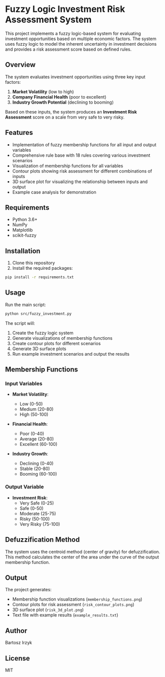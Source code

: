 # Fuzzy Logic Investment Risk Assessment System

This project implements a fuzzy logic-based system for evaluating investment opportunities based on multiple economic factors. The system uses fuzzy logic to model the inherent uncertainty in investment decisions and provides a risk assessment score based on defined rules.

## Overview

The system evaluates investment opportunities using three key input factors:

1. **Market Volatility** (low to high)
2. **Company Financial Health** (poor to excellent)
3. **Industry Growth Potential** (declining to booming)

Based on these inputs, the system produces an **Investment Risk Assessment** score on a scale from very safe to very risky.

## Features

-   Implementation of fuzzy membership functions for all input and output variables
-   Comprehensive rule base with 18 rules covering various investment scenarios
-   Visualization of membership functions for all variables
-   Contour plots showing risk assessment for different combinations of inputs
-   3D surface plot for visualizing the relationship between inputs and output
-   Example case analysis for demonstration

## Requirements

-   Python 3.6+
-   NumPy
-   Matplotlib
-   scikit-fuzzy

## Installation

1. Clone this repository
2. Install the required packages:

```bash
pip install -r requirements.txt
```

## Usage

Run the main script:

```bash
python src/fuzzy_investment.py
```

The script will:

1. Create the fuzzy logic system
2. Generate visualizations of membership functions
3. Create contour plots for different scenarios
4. Generate 3D surface plots
5. Run example investment scenarios and output the results

## Membership Functions

### Input Variables

-   **Market Volatility**:

    -   Low (0-50)
    -   Medium (20-80)
    -   High (50-100)

-   **Financial Health**:

    -   Poor (0-40)
    -   Average (20-80)
    -   Excellent (60-100)

-   **Industry Growth**:
    -   Declining (0-40)
    -   Stable (20-80)
    -   Booming (60-100)

### Output Variable

-   **Investment Risk**:
    -   Very Safe (0-25)
    -   Safe (0-50)
    -   Moderate (25-75)
    -   Risky (50-100)
    -   Very Risky (75-100)

## Defuzzification Method

The system uses the centroid method (center of gravity) for defuzzification. This method calculates the center of the area under the curve of the output membership function.

## Output

The project generates:

-   Membership function visualizations (`membership_functions.png`)
-   Contour plots for risk assessment (`risk_contour_plots.png`)
-   3D surface plot (`risk_3d_plot.png`)
-   Text file with example results (`example_results.txt`)

## Author

Bartosz Irzyk

## License

MIT
